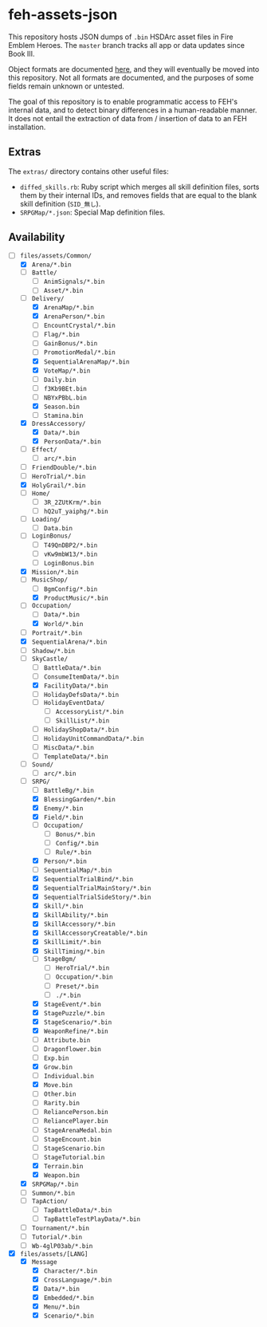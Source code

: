 # feh-assets-json

This repository hosts JSON dumps of `.bin` HSDArc asset files in Fire Emblem
Heroes. The `master` branch tracks all app or data updates since Book III.

Object formats are documented [here][re-notes], and they will eventually be
moved into this repository. Not all formats are documented, and the purposes of
some fields remain unknown or untested.

The goal of this repository is to enable programmatic access to FEH's internal
data, and to detect binary differences in a human-readable manner. It does not
entail the extraction of data from / insertion of data to an FEH installation.

## Extras

The `extras/` directory contains other useful files:

* `diffed_skills.rb`: Ruby script which merges all skill definition files, sorts
  them by their internal IDs, and removes fields that are equal to the blank
  skill definition (`SID_無し`).
* `SRPGMap/*.json`: Special Map definition files.

## Availability

* [ ] `files/assets/Common/`
  * [x] `Arena/*.bin`
  * [ ] `Battle/`
    * [ ] `AnimSignals/*.bin`
    * [ ] `Asset/*.bin`
  * [ ] `Delivery/`
    * [x] `ArenaMap/*.bin`
    * [x] `ArenaPerson/*.bin`
    * [ ] `EncountCrystal/*.bin`
    * [ ] `Flag/*.bin`
    * [ ] `GainBonus/*.bin`
    * [ ] `PromotionMedal/*.bin`
    * [x] `SequentialArenaMap/*.bin`
    * [x] `VoteMap/*.bin`
    * [ ] `Daily.bin`
    * [ ] `f3Kb9BEt.bin`
    * [ ] `NBYxPBbL.bin`
    * [x] `Season.bin`
    * [ ] `Stamina.bin`
  * [x] `DressAccessory/`
    * [x] `Data/*.bin`
    * [x] `PersonData/*.bin`
  * [ ] `Effect/`
    * [ ] `arc/*.bin`
  * [ ] `FriendDouble/*.bin`
  * [ ] `HeroTrial/*.bin`
  * [x] `HolyGrail/*.bin`
  * [ ] `Home/`
    * [ ] `3R_2ZUtKrm/*.bin`
    * [ ] `hQ2uT_yaiphg/*.bin`
  * [ ] `Loading/`
    * [ ] `Data.bin`
  * [ ] `LoginBonus/`
    * [ ] `T49QnDBP2/*.bin`
    * [ ] `vKw9mbW13/*.bin`
    * [ ] `LoginBonus.bin`
  * [x] `Mission/*.bin`
  * [ ] `MusicShop/`
    * [ ] `BgmConfig/*.bin`
    * [x] `ProductMusic/*.bin`
  * [ ] `Occupation/`
    * [ ] `Data/*.bin`
    * [x] `World/*.bin`
  * [ ] `Portrait/*.bin`
  * [x] `SequentialArena/*.bin`
  * [ ] `Shadow/*.bin`
  * [ ] `SkyCastle/`
    * [ ] `BattleData/*.bin`
    * [ ] `ConsumeItemData/*.bin`
    * [x] `FacilityData/*.bin`
    * [ ] `HolidayDefsData/*.bin`
    * [ ] `HolidayEventData/`
      * [ ] `AccessoryList/*.bin`
      * [ ] `SkillList/*.bin`
    * [ ] `HolidayShopData/*.bin`
    * [ ] `HolidayUnitCommandData/*.bin`
    * [ ] `MiscData/*.bin`
    * [ ] `TemplateData/*.bin`
  * [ ] `Sound/`
    * [ ] `arc/*.bin`
  * [ ] `SRPG/`
    * [ ] `BattleBg/*.bin`
    * [x] `BlessingGarden/*.bin`
    * [x] `Enemy/*.bin`
    * [x] `Field/*.bin`
    * [ ] `Occupation/`
      * [ ] `Bonus/*.bin`
      * [ ] `Config/*.bin`
      * [ ] `Rule/*.bin`
    * [x] `Person/*.bin`
    * [ ] `SequentialMap/*.bin`
    * [x] `SequentialTrialBind/*.bin`
    * [x] `SequentialTrialMainStory/*.bin`
    * [x] `SequentialTrialSideStory/*.bin`
    * [x] `Skill/*.bin`
    * [x] `SkillAbility/*.bin`
    * [x] `SkillAccessory/*.bin`
    * [x] `SkillAccessoryCreatable/*.bin`
    * [x] `SkillLimit/*.bin`
    * [x] `SkillTiming/*.bin`
    * [ ] `StageBgm/`
      * [ ] `HeroTrial/*.bin`
      * [ ] `Occupation/*.bin`
      * [ ] `Preset/*.bin`
      * [ ] `./*.bin`
    * [x] `StageEvent/*.bin`
    * [x] `StagePuzzle/*.bin`
    * [x] `StageScenario/*.bin`
    * [x] `WeaponRefine/*.bin`
    * [ ] `Attribute.bin`
    * [ ] `Dragonflower.bin`
    * [ ] `Exp.bin`
    * [x] `Grow.bin`
    * [ ] `Individual.bin`
    * [x] `Move.bin`
    * [ ] `Other.bin`
    * [ ] `Rarity.bin`
    * [ ] `ReliancePerson.bin`
    * [ ] `ReliancePlayer.bin`
    * [ ] `StageArenaMedal.bin`
    * [ ] `StageEncount.bin`
    * [ ] `StageScenario.bin`
    * [ ] `StageTutorial.bin`
    * [x] `Terrain.bin`
    * [x] `Weapon.bin`
  * [x] `SRPGMap/*.bin`
  * [ ] `Summon/*.bin`
  * [ ] `TapAction/`
    * [ ] `TapBattleData/*.bin`
    * [ ] `TapBattleTestPlayData/*.bin`
  * [ ] `Tournament/*.bin`
  * [ ] `Tutorial/*.bin`
  * [ ] `Wb-4glP03ab/*.bin`
* [x] `files/assets/[LANG]`
  * [x] `Message`
    * [x] `Character/*.bin`
    * [x] `CrossLanguage/*.bin`
    * [x] `Data/*.bin`
    * [x] `Embedded/*.bin`
    * [x] `Menu/*.bin`
    * [x] `Scenario/*.bin`

[re-notes]: https://feheroes.gamepedia.com/User:HertzDevil/Reverse-engineering_notes
